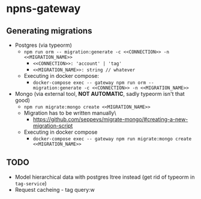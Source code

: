 # npns-gateway

## Generating migrations
* Postgres (via typeorm)
  * `npm run orm -- migration:generate -c <<CONNECTION>> -n <<MIGRATION_NAME>>`
    * `<<CONNECTION>>: 'account' | 'tag'`
    * `<<MIGRATION_NAME>>: string // whatever`
  * Executing in docker compose:
    * `docker-compose exec -- gateway npm run orm -- migration:generate -c <<CONNECTION>> -n <<MIGRATION_NAME>>`
* Mongo (via external tool, **NOT AUTOMATIC**, sadly typeorm isn't that good)
  * `npm run migrate:mongo create <<MIGRATION_NAME>>`
  * Migration has to be written manually\
    * https://github.com/seppevs/migrate-mongo/#creating-a-new-migration-script
  * Executing in docker compose 
    * `docker-compose exec -- gateway npm run migrate:mongo create <<MIGRATION_NAME>>`

## TODO
* Model hierarchical data with postgres ltree instead (get rid of typeorm in `tag-service`)
* Request cacheing - tag query:w
